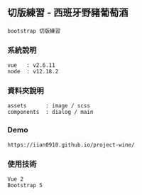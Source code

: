 ## 切版練習 - 西班牙野豬葡萄酒
```
bootstrap 切版練習
```

### 系統說明
```
vue   : v2.6.11
node  : v12.18.2
```

### 資料夾說明
```
assets      : image / scss
components  : dialog / main
```

### Demo
```
https://iian0910.github.io/project-wine/
```

### 使用技術
```
Vue 2
Bootstrap 5
```